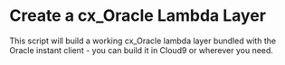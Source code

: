# Create a cx_Oracle Lambda Layer

This script will build a working cx_Oracle lambda layer bundled with the Oracle instant client - you can build it in Cloud9 or wherever you need.

